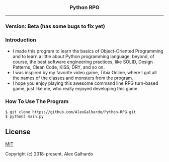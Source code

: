 <br>
<h3 align="center">Python RPG</h3>
<hr>


### Version: Beta (has some bugs to fix yet)

### Introduction
  - I made this program to learn the basics of Object-Oriented Programming and to learn a little about Python programming language, beyond, of course,  the best software engineering practices, like SOLID, Design Patterns, Clean Code, KISS, DRY, and so on.
  - I was inspired by my favorite video game, Tibia Online, where I got all the names of the classes and monsters from the program.
  - I hope you enjoy playing this awesome command line RPG turn-based game, just like me, who really enjoyed developing this game.


### How To Use The Program

    $ git clone https://github.com/AlexGalhardo/Python-RPG.git
    $ python3 main.py

## License

[MIT](http://opensource.org/licenses/MIT)

Copyright (c) 2018-present, Alex Galhardo